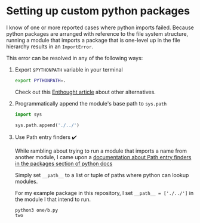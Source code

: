 # Setting up custom python packages

I know of one or more reported cases where python imports failed.
Because python packages are arranged with reference to the file system structure, running a module that imports a package that is one-level up in the file hierarchy results in an `ImportError`.

This error can be resolved in any of the following ways:

1. Export `$PYTHONPATH` variable in your terminal
    ```bash
    export PYTHONPATH=.
    ```

    Check out this [Enthought article](https://support.enthought.com/hc/en-us/articles/204469160-How-do-I-set-PYTHONPATH-and-other-environment-variables-for-Canopy-) about other alternatives.

2. Programmatically append the module's base path to `sys.path`
    ```python
    import sys

    sys.path.append('./../')
    ```

3. Use Path entry finders ✔️

    While rambling about trying to run a module that imports a name from another module, I came upon a [documentation about Path entry finders in the packages section of python docs](https://docs.python.org/3.5/reference/import.html#package-path-rules)

    Simply set `__path__` to a list or tuple of paths where python can lookup modules.

    For my example package in this repository, I set `__path__ = ['./../']` in the module I that intend to run.

    ```bash
    python3 one/b.py
    two
    ```
